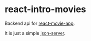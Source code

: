 # react-intro-movies

Backend api for [react-movie-app].

It is just a simple [json-server].

[react-movie-app]: https://github.com/malcolm-kee/react-movie-app
[json-server]: https://github.com/typicode/json-server
